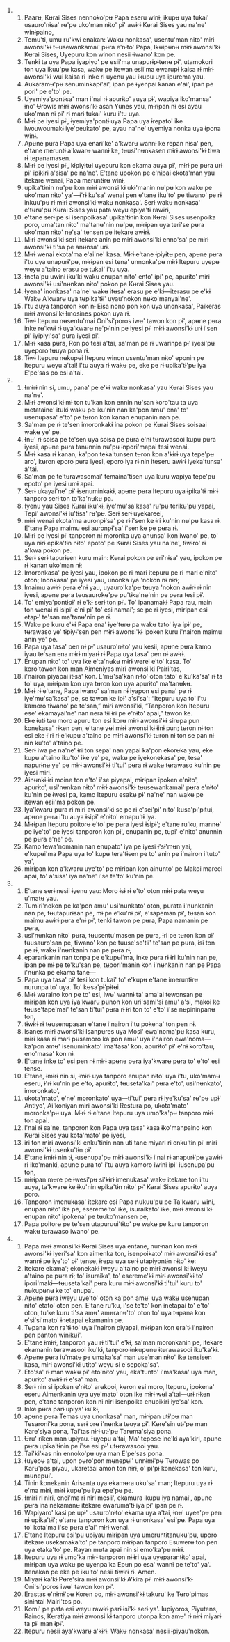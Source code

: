 <ol>
  <li>
    <ol>
      <li>Paarʉ, Kʉrai Sises nennoko'pʉ Papa eseru winɨ, ikupʉ uya tukai' usauro'nɨsa' rʉ'pʉ uko'man nɨto' pɨ' awɨrɨ Kʉrai Sises yau na'ne' winɨpaino,</li>
      <li>Temu'ti, umu rʉ'kwɨ enakan: Wakʉ nonkasa', usentu'man nɨto' mɨrɨ awonsi'kɨ tʉusewankamai' pʉra e'nɨto' Papa, Ikʉipʉnʉ mɨrɨ awonsi'kɨ Kʉrai Sises, Uyepuru kon winon nesii ɨiwano' kon pe.</li>
      <li>Tenki ta uya Papa iyapiyo' pe esii'ma unapurɨpɨtʉnʉ pɨ', utamokori ton uya ikuu'pʉ kasa, wakʉ pe itewan esii'ma ewarupɨ kaisa rɨ mɨrɨ awonsi'kɨ wʉi kaisa rɨ inke rɨ uyenu yau ɨkupʉ uya ɨpʉrema yau.</li>
      <li>Aukaramʉ'pʉ senuminkapɨ'ai', ipan pe ɨyenpai kanan e'ai', ipan pe pori' pe e'to' pe.</li>
      <li>Uyemiya'pontɨsa' man i'nai rɨ apurɨto' auya pɨ', wapiya iko'mansa' ɨno' Ʉrowis mɨrɨ awonsi'kɨ asan Yunes yau, mɨrɨpan nɨ esi ayau uko'man nɨ pɨ' rɨ marɨ tukai' kuru i'tu uya.</li>
      <li>Mɨrɨ pe iyesi pɨ', ɨyemiya'pontɨ uya Papa uya ɨrepato' ike iwouwoumakɨ iye'peukato' pe, ayau na'ne' uyemiya nonka uya ɨpona winɨ.</li>
      <li>Apʉne pʉra Papa uya enari'ke' a'kwarʉ wannɨ ke repan nɨsa' pen, e'tane meruntɨ a'kwarʉ wannɨ ke, tʉusi'nʉnkasen mɨrɨ awonsi'kɨ tiwa rɨ tepanamasen.</li>
      <li>Mɨrɨ pe iyesi pɨ', kɨpiyɨtʉi uyepuru kon ekama auya pɨ', mɨrɨ pe pʉra urɨ pɨ' ipɨkɨrɨ a'sisa' pe na'ne'. E'tane upokon pe e'nɨpai ekota'man yau itekare wenai, Papa meruntɨrʉ winɨ,</li>
      <li>upika'tɨnin nʉ'pʉ kon mɨrɨ awonsi'kɨ ukɨ'manin nʉ'pʉ kon wakʉ pe uko'man nɨto' ya'—ɨ'rɨ ku'sa' wenai pen e'tane iku'to' pe tiwano' pe rɨ inkuu'pʉ rɨ mɨrɨ awonsi'kɨ wakʉ nonkasa'. Serɨ wakʉ nonkasa' e'tʉrʉ'pʉ Kʉrai Sises yau pata weyu epiya'tɨ rawɨrɨ,</li>
      <li>e'tane serɨ pe si isenpoikasa' upika'tɨnin kon Kʉrai Sises usenpoika poro, uma'tan nɨto' ma'tanʉ'nin nʉ'pʉ, mɨrɨpan uya teri'se pʉra uko'man nɨto' ne'sa' tensen pe itekare awɨrɨ.</li>
      <li>Mɨrɨ awonsi'kɨ serɨ itekare anin pe mɨrɨ awonsi'kɨ enno'sa' pe mɨrɨ awonsi'kɨ ti'sa pe anʉnsa' urɨ.</li>
      <li>Mɨrɨ wenai ekota'ma e'ai'ne' kasa. Mɨrɨ e'tane ɨpiyɨtʉ pen, apʉne pʉra i'tu uya unapurɨ'pʉ, mɨrɨpan esi tena' unnonka'pʉ mɨrɨ Itepuru uyepʉ weyu a'taino erasu pe tukai' i'tu uya.</li>
      <li>Ɨneta'pʉ uwinɨ iku'kɨ wakʉ enupan nɨto' ento' ipɨ' pe, apurɨto' mɨrɨ awonsi'kɨ usi'nʉnkan nɨto' pokon pe Kʉrai Sises yau.</li>
      <li>Ɨyena' inonkasa' na'ne' wakʉ itʉsa' erasu pe e'kɨ—iterasu pe e'kɨ Wakʉ A'kwarʉ uya tʉpika'tɨi' uyau'nokon nʉko'manyai'ne'.</li>
      <li>I'tu auya tanporon kon nɨ Eisa nono pon kon uya unonkasa', Paikeras mɨrɨ awonsi'kɨ Ɨmosines pokon uya rɨ.</li>
      <li>Tɨwɨ Itepuru nʉsentu'mai Oni'si'poros iwʉ' tawon kon pɨ', apʉne pʉra inke rʉ'kwɨ rɨ uya'kwarʉ ne'pɨ'nin pe iyesi pɨ' mɨrɨ awonsi'kɨ urɨ i'sen pɨ' iyɨpiyɨ'sa' pʉra iyesi pɨ'.</li>
      <li>Mɨrɨ kasa pʉra, Ron po tesi a'tai, sa'man pe rɨ uwarinpa pɨ' iyesi'pʉ uyeporo tʉuya pona rɨ.</li>
      <li>Tɨwɨ Itepuru nʉkupʉi Itepuru winon usentu'man nɨto' eponin pe Itepuru weyu a'tai! I'tu auya rɨ wakʉ pe, eke pe rɨ upika'tɨ'pʉ iya E'pe'sas po esi a'tai.</li>
    </ol>
  </li>
  <li>
    <ol>
      <li>Ɨmɨrɨ nin si, umu, pana' pe e'kɨ wakʉ nonkasa' yau Kʉrai Sises yau na'ne'.</li>
      <li>Mɨrɨ awonsi'kɨ mɨ ton tu'kan kon ennin nʉ'san koro'tau ta uya metataine' itʉkɨ wakʉ pe iku'nin nan ka'pon amʉ' ena' to' usenupasa' e'to' pe tʉron kon kanan enupanin nan pe.</li>
      <li>Sa'man pe rɨ te'sen imoronkakɨ ina pokon pe Kʉrai Sises soisaai wakʉ ye' pe.</li>
      <li>Ɨnʉ' rɨ soisa pe te'sen uya soisa pe pʉra e'nɨ tʉrawasooi kupʉ pʉra iyesi, apʉne pʉra tanʉnnin nʉ'pʉ ɨnpori'mapai tesi wenai.</li>
      <li>Mɨrɨ kasa rɨ kanan, ka'pon teka'tunsen tʉron kon a'kɨrɨ uya tepe'pʉ aro', kʉron eporo pʉra iyesi, eporo iya rɨ nin iteseru awɨrɨ iyeka'tunsa' a'tai.</li>
      <li>Sa'man pe te'tʉrawasomai' temaina'tɨsen uya kuru wapiya tepe'pʉ epoto' pe iyesi umɨ apai.</li>
      <li>Serɨ ukayai'ne' pɨ' ɨsenuminkakɨ, apʉne pʉra Itepuru uya ɨpika'tɨ mɨrɨ tanporo serɨ ton to'ka'nʉkʉ pa.</li>
      <li>Ɨyenu yau Sises Kʉrai iku'kɨ, iye'mʉ'sa'kasa' rʉ'pʉ terikʉ'pʉ yapai, Tepi' awonsi'kɨ iu'tɨsa' rʉ'pʉ. Serɨ serɨ uyekareei,</li>
      <li>mɨrɨ wenai ekota'ma auronpɨ'sa' pe rɨ i'sen ke ɨri ku'nin nʉ'pʉ kasa rɨ. E'tane Papa maimu esi auronpɨ'sa' i'sen ke pe pʉra rɨ.</li>
      <li>Mɨrɨ pe iyesi pɨ' tanporon nɨ moronka uya anʉnsa' kon iwano' pe, to' uya nɨrɨ epika'tɨn nɨto' epoto' pe Kʉrai Sises yau na'ne', tɨwɨro' rɨ a'kwa pokon pe.</li>
      <li>Serɨ serɨ tapurɨsen kuru main: Kʉrai pokon pe eri'nɨsa' yau, ipokon pe rɨ kanan uko'man nɨ;</li>
      <li>Imoronkasa' pe iyesi yau, ipokon pe rɨ marɨ itepuru pe rɨ marɨ e'nɨto' oton; Inonkasa' pe iyesi yau, unonka iya 'nokon nɨ nɨrɨ;</li>
      <li>Imaimu awɨrɨ pʉra e'nɨ yau, uyauro'ka'pʉ tʉuya 'nokon awɨrɨ rɨ nin iyesi, apʉne pʉra tʉusaurokʉ'pʉ pu'tɨka'nʉ'nin pe pʉra tesi pɨ'.</li>
      <li>To' emiya'pontɨpɨ' rɨ e'kɨ serɨ ton pɨ'. To' ipanamakɨ Papa rau, main ton wenai rɨ ɨsipɨ' e'nɨ pɨ' to' esi namai'; se pe rɨ iyesi, mɨrɨpan esi etapɨ' te'san ma'tanʉ'nin pe rɨ.</li>
      <li>Wakʉ pe kuru e'kɨ Papa ena' ɨye'tʉrʉ pa wakʉ tato' iya ipɨ' pe, tʉrawaso ye' tɨpiyɨ'sen pen mɨrɨ awonsi'kɨ ipoken kuru i'nairon maimu anin ye' pe.</li>
      <li>Papa uya tasa' pen nɨ pɨ' usauro'nɨto' yau kesii, apʉne pʉra kamo iyau te'san ena mɨrɨ miyarɨ rɨ Papa uya tasa' pen nɨ awɨrɨ.</li>
      <li>Enupan nɨto' to' uya ike e'ta'nʉkʉ mɨrɨ werei e'to' kasa. To' koro'tawon kon man Aimeniyas mɨrɨ awonsi'kɨ Pairi'tas,</li>
      <li>i'nairon piyapai itɨsa' kon. E'mʉ'sa'kan nɨto' oton tato' e'ku'ka'sa' rɨ ta to' uya, mɨrɨpan kon uya tʉron kon uya apurɨto' ma'tanʉkʉ.</li>
      <li>Mɨrɨ rɨ e'tane, Papa iwano' sa'man nɨ iyapon esi pana' pe rɨ iye'mʉ'sa'kasa' pe, se tawon ke ipɨ' a'si'sa': “Itepuru uya to' i'tu kamoro tiwano' pe te'san,” mɨrɨ awonsi'kɨ, “Tanporon kon Itepuru ese' ekamayai'ne' nan nera'tɨi ɨri pe e'nɨto' apai,” tawon ke.</li>
      <li>Eke ɨutɨ tau moro apuru ton esi korʉ mɨrɨ awonsi'kɨ sirʉpa pun konekasa' rɨken pen, e'tane yʉi mɨrɨ awonsi'kɨ ɨinɨ pun; tʉron nɨ ton esi eke ɨ'rɨ rɨ e'kupʉ a'taino pe mɨrɨ awonsi'kɨ tʉron nɨ ton se pan nɨ nin ku'to' a'taino pe.</li>
      <li>Serɨ iwa pe na'ne' ɨri ton sepa' nan yapai ka'pon ekorʉka yau, eke kupʉ a'taino iku'to' ike ye' pe, wakʉ pe iyekonekasa' pe, tesa' napurɨnʉ ye' pe mɨrɨ awonsi'kɨ ti'tui' pʉra rɨ wakʉ tʉrawaso ku'nin pe iyesi mɨrɨ.</li>
      <li>Ainʉnkɨ ɨri moine ton e'to' i'se piyapai, mɨrɨpan ipoken e'nɨto', apurɨto', usi'nʉnkan nɨto' mɨrɨ awonsi'kɨ tʉusewankamai' pʉra e'nɨto' ku'nin pe ɨwesi pa, kamo Itepuru esakʉ pɨ' na'ne' nan wakʉ pe itewan esii'ma pokon pe.</li>
      <li>Iya'kwarʉ pʉra rɨ mɨrɨ awonsi'kɨ se pe rɨ e'sei'pɨ' nɨto' kʉsa'pɨ'pɨtʉi, apʉne pʉra i'tu auya ɨsipɨ' e'nɨto' emapu'tɨ iya.</li>
      <li>Mɨrɨpan Itepuru poitorʉ e'to' pe pʉra iyesi ɨsipɨ'; e'tane ru'ku, mannʉ' pe iye'to' pe iyesi tanporon kon pɨ', enupanin pe, tʉpɨ' e'nɨto' anʉnnin pe pʉra e'ne' pe.</li>
      <li>Kamo tewa'nomanin nan enupato' iya pe iyesi ɨ'sɨ'mʉn yai, e'kupʉi'ma Papa uya to' kupʉ tera'tɨsen pe to' anin pe i'nairon i'tuto' ya',</li>
      <li>mɨrɨpan kon a'kwarʉ uye'to' pe mɨrɨpan kon ainʉnto' pe Makoi mareei apai, to' a'sisa' iya na'ne' i'se te'to' ku'nin pe.</li>
    </ol>
  </li>
  <li>
    <ol>
      <li>E'tane serɨ nesii ɨyenu yau: Moro ɨsɨ rɨ e'to' oton mɨrɨ pata weyu u'matʉ yau.</li>
      <li>Tʉmɨrɨ'nokon pe ka'pon amʉ' usi'nʉnkato' oton, pʉrata i'nʉnkanin nan pe, tʉutapurɨsan pe, mɨ pe e'ku'nɨ pɨ', e'sapeman pɨ', tʉsan kon maimu awɨrɨ pʉra e'nɨ pɨ', tenki tawon pe pʉra, Papa namanin pe pʉra,</li>
      <li>usi'nʉnkan nɨto' pʉra, tʉusentu'masen pe pʉra, ɨri pe tʉron kon pɨ' tʉusauro'san pe, tiwano' kon pe tʉuse'se'tɨi' te'san pe pʉra, ɨsɨ ton pe rɨ, wakʉ i'nʉnkanin nan pe pʉra rɨ,</li>
      <li>eparankanin nan tonpa pe e'kupʉi'ma, inke pʉra rɨ ɨri ku'nin nan pe, ipan pe mɨ pe te'ku'san pe, tʉpori'manin kon i'nʉnkanin nan pe Papa i'nʉnka pe ekama tane—</li>
      <li>Papa uya tasa' pɨ' tesi kon tukai' to' e'kupʉ e'tane imeruntɨrʉ nurunpa to' uya. To' kʉsa'pɨ'pɨtʉi.</li>
      <li>Mɨrɨ waraino kon pe to' esi, iwʉ' wannɨ ta' ama'ai tewonsan pe mɨrɨpan kon uya iya'kwarʉ pʉnon kon uri'sami'si amʉ' a'si, makoi ke tʉuse'tape'mai' te'san ti'tui' pʉra rɨ ɨri ton to' e'to' i'se nʉpininpanʉ ton,</li>
      <li>tɨwɨrɨ rɨ tʉusenupasan e'tane i'nairon i'tu pokena' ton pen nɨ.</li>
      <li>Isanes mɨrɨ awonsi'kɨ Isanpʉres uya Mosi' ewa'noma'pʉ kasa kuru, mɨrɨ kasa rɨ marɨ pʉsamoro ka'pon amʉ' uya i'nairon ewa'noma—ka'pon amʉ' isenuminkato' ima'tasa' kon, apurɨto' pɨ' e'nɨ koro'tau, eno'masa' kon nɨ.</li>
      <li>E'tane inke to' esi pen nɨ mɨrɨ apʉne pʉra iya'kwarʉ pʉra to' e'to' esi tense.</li>
      <li>E'tane, ɨmɨrɨ nin si, ɨmɨrɨ uya tanporo enupan nɨto' uya i'tu, uko'mamʉ eseru, ɨ'rɨ ku'nin pe e'to, apurɨto', tʉuseta'kai' pʉra e'to', usi'nʉnkato', imoronkato',</li>
      <li>ukota'mato', e'ne' moronkato' uya—ti'tui' pʉra rɨ iye'ku'sa' rʉ'pʉ upɨ' Antiyo', Ai'koniyan mɨrɨ awonsi'kɨ Restʉra po, ukota'mato' moronka'pʉ uya. Mɨrɨ rɨ e'tane Itepuru uya umo'ka'pʉ tanporo mɨrɨ ton apai.</li>
      <li>I'nai rɨ sa'ne, tanporon kon Papa uya tasa' kasa ɨko'manpaino kon Kʉrai Sises yau kota'mato' pe iyesi,</li>
      <li>ɨri ton mɨrɨ awonsi'kɨ enku'tɨnin nan utɨ tane miyarɨ rɨ enku'tɨn pɨ' mɨrɨ awonsi'kɨ usenku'tɨn pɨ'.</li>
      <li>E'tane ɨmɨrɨ nin tɨ, ɨusenupa'pʉ mɨrɨ awonsi'kɨ i'nai rɨ anapurɨ'pʉ yawɨrɨ rɨ ɨko'mankɨ, apʉne pʉra to' i'tu auya kamoro iwinɨ ipɨ' ɨusenupa'pʉ ton,</li>
      <li>mɨrɨpan mʉre pe ɨwesi'pʉ si'kɨrɨ imenukasa' wakʉ itekare ton i'tu auya, ta'kwarʉ ke ɨku'nin epika'tɨn nɨto' pɨ' Kʉrai Sises apurɨto' auya poro.</li>
      <li>Tanporon imenukasa' itekare esi Papa nʉkuu'pʉ pe Ta'kwarʉ winɨ, enupan nɨto' ike pe, esereme'to' ike, isuraikato' ike, mɨrɨ awonsi'kɨ enupan nɨto' ipokena' pe tʉuko'mansen pe,</li>
      <li>Papa poitorʉ pe te'sen utapuruui'tɨto' pe wakʉ pe kuru tanporon wakʉ tʉrawaso iwano' pe.</li>
    </ol>
  </li>
  <li>
    <ol>
      <li>Papa mɨrɨ awonsi'kɨ Kʉrai Sises uya entane, nurɨnan kon mɨrɨ awonsi'kɨ iyeri'sa' kon aimenka ton, isenpoikato' mɨrɨ awonsi'kɨ esa' wannɨ pe iye'to' pɨ' tense, ɨrepa uya serɨ utapiyontɨn nɨto' ke:</li>
      <li>Itekare ekama'; ekonekakɨ iweyu a'taino pe mɨrɨ awonsi'kɨ iweyu a'taino pe pʉra rɨ; to' isuraika', to' esereme'kɨ mɨrɨ awonsi'kɨ to' ipori'makɨ—tʉuseta'kai' pʉra kuru mɨrɨ awonsi'kɨ ti'tui' kuru to' nʉkupʉnʉ ke to' enupa'.</li>
      <li>Apʉne pʉra iweyu uye'to' oton ka'pon amʉ' uya wakʉ usenupan nɨto' etato' oton pen. E'tane ru'ku, i'se te'to' kon ɨnetapai to' e'to' oton, tu'ke kuru ti'sa amʉ' amʉranʉ'to' oton to' uya tʉpana kon e'si'si'mato' ɨnetapai ekamanin pe.</li>
      <li>Tʉpana kon ra'tɨ to' uya i'nairon piyapai, mɨrɨpan kon era'tɨ i'nairon pen panton winɨkʉi'.</li>
      <li>E'tane ɨmɨrɨ, tanporon yau rɨ ti'tui' e'kɨ, sa'man moronkanin pe, itekare ekamanin tʉrawasooi iku'kɨ, tanporo ɨnkupʉnʉ ɨtʉrawasooi iku'ka'kɨ.</li>
      <li>Apʉne pʉra iu'matʉ pe umaka'sa' man use'man nɨto' ike tensisen kasa, mɨrɨ awonsi'kɨ utɨto' weyu si e'sepoka'sa'.</li>
      <li>Eto'sa' rɨ man wakʉ pɨ' eto'nɨto' yau, eka'tunto' i'ma'kasa' uya man, apurɨto' awɨrɨ rɨ e'sa' man.</li>
      <li>Serɨ nin si ipoken e'nɨto' arʉkooi, kʉron esi moro, Itepuru, ipokena' eseru Aimenkanin uya uye'mato' oton ike mɨrɨ wʉi a'tai—urɨ rɨken pen, e'tane tanporon kon nɨ nɨrɨ isenpoika enupɨkɨrɨ iye'sa' kon.</li>
      <li>Inke pʉra parɨ upiya' ɨsi'kɨ,</li>
      <li>apʉne pʉra Temas uya unonkasa' man, mɨrɨpan utɨ'pʉ man Tesaroni'ka pona, serɨ orʉ i'nʉnka tʉuya pɨ'. Kʉre'sin utɨ'pʉ man Kare'siya pona, Tai'tas nɨrɨ utɨ'pʉ Tarʉma'siya pona.</li>
      <li>Ʉru' rɨken man upiyau. Ɨuyepʉ a'tai, Ma' tepose ine'kɨ aya'kɨrɨ, apʉne pʉra upika'tɨnin pe i'se esi pɨ' utʉrawasooi yau.</li>
      <li>Tai'ki'kas nin ennoko'pʉ uya man E'pe'sas pona.</li>
      <li>Ɨuyepʉ a'tai, upon pʉro'pon mʉnepʉi' unnɨmɨ'pʉ Tʉrowas po Karʉ'pas piyau, ukaretaai amon ton nɨrɨ, o' pi'pɨ konekasa' ton kuru, mʉnepʉi'.</li>
      <li>Tinin konekanin Arisanta uya ekamʉra uku'sa' man; Itepuru uya rɨ e'ma mɨrɨ, mɨrɨ kupʉ'pʉ iya epe'pʉ pe.</li>
      <li>Ɨmɨrɨ rɨ nɨrɨ, enei'ma rɨ nɨrɨ mesii', ekamʉra ɨkupʉ iya namai', apʉne pʉra ina nekamanʉ itekare ewaruma'tɨ iya pɨ' ipan pe rɨ.</li>
      <li>Wapiyaro' kasi pe upɨ' usauro'nɨto' ekama uya a'tai, ɨnʉ' uyee'pʉ pen nɨ upika'tɨi'; e'tane tanporon kon uya rɨ unonkasa' esi'pʉ. Papa uya to' kota'ma i'se pʉra e'ai' mɨrɨ wenai.</li>
      <li>E'tane Itepuru esi'pʉ upiyau mɨrɨpan uya umeruntɨtanʉkʉ'pʉ, uporo itekare usekamaka'to' pe tanporo mɨrɨpan tanporo Esuwerʉ ton pen uya etaka'to' pe. Rayan mʉta apai nin si emo'ka'pʉ mɨrɨ.</li>
      <li>Itepuru uya rɨ umo'ka mɨrɨ tanporon nɨ ɨri uya uyeparantɨto' apai, mɨrɨpan uya wakʉ pe uyenpa'ka Epʉn po esa' wannɨ pe te'to' ya'. Itenakan pe eke pe iku'to' nesii tɨwɨrɨ rɨ. Amen.</li>
      <li>Miyarɨ ka'kɨ Pʉre'sira mɨrɨ awonsi'kɨ A'kira pɨ' mɨrɨ awonsi'kɨ Oni'si'poros iwʉ' tawon kon pɨ'.</li>
      <li>Erastas e'nɨmɨ'pʉ Koren po, mɨrɨ awonsi'kɨ takuru' ke Tʉro'pimas sinɨntai Mairi'tos po.</li>
      <li>Komi' pe pata esi weyu rawɨrɨ parɨ ɨsi'kɨ serɨ ya'. Iupiyoros, Piyutens, Rainos, Kʉratiya mɨrɨ awonsi'kɨ tanporo utonpa kon amʉ' rɨ nɨrɨ miyarɨ ta pɨ' man ɨpɨ'.</li>
      <li>Itepuru nesii aya'kwarʉ a'kɨrɨ. Wakʉ nonkasa' nesii ɨpiyau'nokon.</li>
    </ol>
  </li>
</ol>
